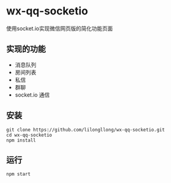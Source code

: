 # wx-qq-socketio
使用socket.io实现微信网页版的简化功能页面

## 实现的功能
- 消息队列
- 房间列表
- 私信
- 群聊
- socket.io 通信

## 安装
```
git clone https://github.com/lilongllong/wx-qq-socketio.git
cd wx-qq-socketio
npm install
```

## 运行
```
npm start
```
